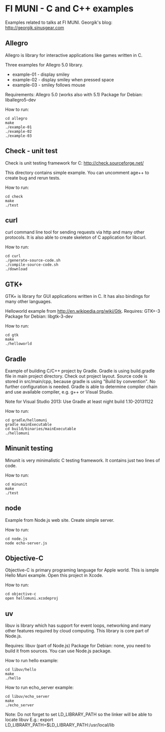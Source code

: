 FI MUNI - C and C++ examples
============================

Examples related to talks at FI MUNI.
Georgik's blog: http://georgik.sinusgear.com

Allegro
-------

Allegro is library for interactive applications like games written in C.

Three examples for Allegro 5.0 library.
- example-01 - display smiley
- example-02 - display smiley when pressed space
- example-03 - smiley follows mouse

Requirements: Allegro 5.0 (works also with 5.1)
Package for Debian: liballegro5-dev

How to run:

    cd allegro
    make
    ./example-01
    ./example-02
    ./example-03

Check - unit test
-----------------

Check is unit testing framework for C: http://check.sourceforge.net/

This directory contains simple example. You can uncomment age++ to create bug and rerun tests.

How to run:

    cd check
    make
    ./test

curl
----

curl command line tool for sending requests via http and many other protocols.
It is also able to create skeleton of C application for libcurl.

How to run:

    cd curl
    ./generate-source-code.sh
    ./compile-source-code.sh
    ./download
    

GTK+
----

GTK+ is library for GUI applications written in C. 
It has also bindings for many other languages.

Helloworld example from http://en.wikipedia.org/wiki/Gtk.
Requires: GTK+-3
Package for Debian: libgtk-3-dev

How to run:

    cd gtk
    make
    ./helloworld

Gradle
------

Example of building C/C++ project by Gradle.
Gradle is using build.gradle file in main project directory.
Check out project layout. Source code is stored in src/main/cpp, 
because gradle is using "Build by convention".
No further configuration is needed.
Gradle is able to determine compiler chain and use available compiler, e.g. g++ or Visual Studio.

Note for Visual Studio 2013: Use Gradle at least night build 1.10-20131122

How to run:

    cd gradle/hellomuni
    gradle mainExecutable
    cd build/binaries/mainExecutable
    ./hellomuni

Minunit testing
---------------

Minunit is very minimalistic C testing framework. It contains just two lines of code.

How to run:

    cd minunit
    make
    ./test

node
----

Example from Node.js web site. Create simple server.

How to run:

    cd node.js
    node echo-server.js

Objective-C
-----------

Objective-C is primary programing language for Apple world.
This is ismple Hello Muni example. Open this project in Xcode.

How to run:

    cd objective-c
    open hellomuni.xcodeproj

uv
--

libuv is library which has support for event loops, networking and many other
features required by cloud computing. This library is core part of Node.js.

Requires: libuv (part of Node.js)
Package for Debian: none, you need to build it from sources. You can use Node.js package.

How to run hello example:

    cd libuv/hello
    make
    ./hello

How to run echo_server example:

    cd libuv/echo_server
    make
    ./echo_server

Note: Do not forget to set LD_LIBRARY_PATH so the linker will be able to locate libuv
 E.g.: export LD_LIBRARY_PATH=$LD_LIBRARY_PATH:/usr/local/lib
